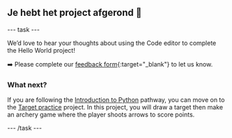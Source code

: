 <h2 class="c-project-heading--task">Je hebt het project afgerond 🎉</h2>

\--- task ---

We’d love to hear your thoughts about using the Code editor to complete the Hello World project!

➡️ Please complete our [feedback form](https://form.raspberrypi.org/4873648){:target="_blank"} to let us know.

### What next?

If you are following the [Introduction to Python](https://projects.raspberrypi.org/en/raspberrypi/python-intro) pathway, you can move on to the [Target practice](https://projects.raspberrypi.org/en/projects/target-practice) project. In this project, you will draw a target then make an archery game where the player shoots arrows to score points.

\--- /task ---
